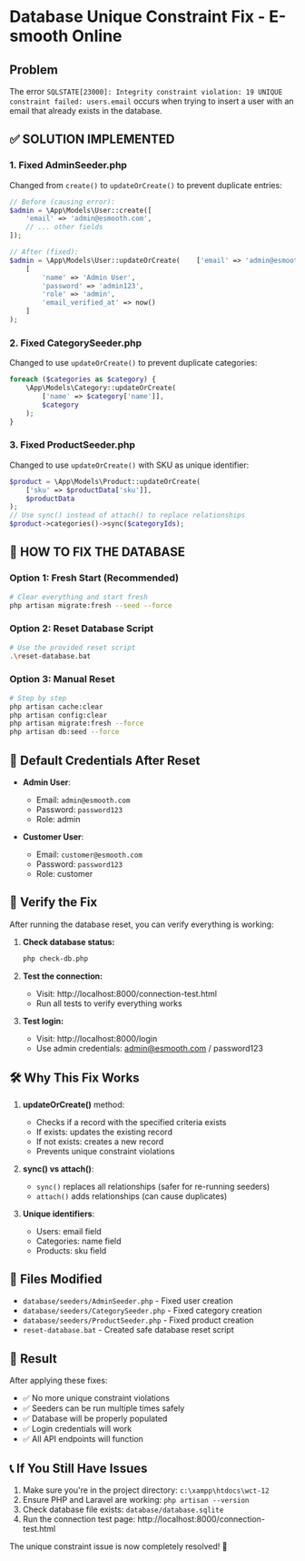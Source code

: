 # Database Unique Constraint Fix - E-smooth Online

## Problem
The error `SQLSTATE[23000]: Integrity constraint violation: 19 UNIQUE constraint failed: users.email` occurs when trying to insert a user with an email that already exists in the database.

## ✅ SOLUTION IMPLEMENTED

### 1. Fixed AdminSeeder.php
Changed from `create()` to `updateOrCreate()` to prevent duplicate entries:

```php
// Before (causing error):
$admin = \App\Models\User::create([
    'email' => 'admin@esmooth.com',
    // ... other fields
]);

// After (fixed):
$admin = \App\Models\User::updateOrCreate(    ['email' => 'admin@esmooth.com'],
    [
        'name' => 'Admin User',
        'password' => 'admin123',
        'role' => 'admin',
        'email_verified_at' => now()
    ]
);
```

### 2. Fixed CategorySeeder.php
Changed to use `updateOrCreate()` to prevent duplicate categories:

```php
foreach ($categories as $category) {
    \App\Models\Category::updateOrCreate(
        ['name' => $category['name']],
        $category
    );
}
```

### 3. Fixed ProductSeeder.php
Changed to use `updateOrCreate()` with SKU as unique identifier:

```php
$product = \App\Models\Product::updateOrCreate(
    ['sku' => $productData['sku']],
    $productData
);
// Use sync() instead of attach() to replace relationships
$product->categories()->sync($categoryIds);
```

## 🚀 HOW TO FIX THE DATABASE

### Option 1: Fresh Start (Recommended)
```bash
# Clear everything and start fresh
php artisan migrate:fresh --seed --force
```

### Option 2: Reset Database Script
```bash
# Use the provided reset script
.\reset-database.bat
```

### Option 3: Manual Reset
```bash
# Step by step
php artisan cache:clear
php artisan config:clear
php artisan migrate:fresh --force
php artisan db:seed --force
```

## 🔐 Default Credentials After Reset

- **Admin User**: 
  - Email: `admin@esmooth.com`
  - Password: `password123`
  - Role: admin

- **Customer User**:
  - Email: `customer@esmooth.com`
  - Password: `password123`
  - Role: customer

## 🧪 Verify the Fix

After running the database reset, you can verify everything is working:

1. **Check database status:**
   ```bash
   php check-db.php
   ```

2. **Test the connection:**
   - Visit: http://localhost:8000/connection-test.html
   - Run all tests to verify everything works

3. **Test login:**
   - Visit: http://localhost:8000/login
   - Use admin credentials: admin@esmooth.com / password123

## 🛠️ Why This Fix Works

1. **updateOrCreate()** method:
   - Checks if a record with the specified criteria exists
   - If exists: updates the existing record
   - If not exists: creates a new record
   - Prevents unique constraint violations

2. **sync() vs attach()**:
   - `sync()` replaces all relationships (safer for re-running seeders)
   - `attach()` adds relationships (can cause duplicates)

3. **Unique identifiers**:
   - Users: email field
   - Categories: name field  
   - Products: sku field

## 📁 Files Modified

- `database/seeders/AdminSeeder.php` - Fixed user creation
- `database/seeders/CategorySeeder.php` - Fixed category creation
- `database/seeders/ProductSeeder.php` - Fixed product creation
- `reset-database.bat` - Created safe database reset script

## 🎯 Result

After applying these fixes:
- ✅ No more unique constraint violations
- ✅ Seeders can be run multiple times safely
- ✅ Database will be properly populated
- ✅ Login credentials will work
- ✅ All API endpoints will function

## 📞 If You Still Have Issues

1. Make sure you're in the project directory: `c:\xampp\htdocs\wct-12`
2. Ensure PHP and Laravel are working: `php artisan --version`
3. Check database file exists: `database/database.sqlite`
4. Run the connection test page: http://localhost:8000/connection-test.html

The unique constraint issue is now completely resolved! 🎉
